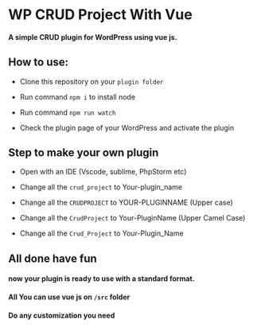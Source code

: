 # WP CRUD Project With Vue 

#### A simple CRUD plugin for WordPress using vue js.


## How to use:

* Clone this repository on your `plugin folder`

* Run command `npm i` to install node 

* Run command `npm run watch` 

* Check the plugin page of your WordPress and activate the plugin


## Step to make your own plugin

* Open with an IDE (Vscode, sublime, PhpStorm etc)

* Change all the   `crud_project` to Your-plugin_name 
* Change all the   `CRUDPROJECT`  to YOUR-PLUGINNAME    (Upper case)
* Change all the   `CrudProject`  to Your-PluginName    (Upper Camel Case)
* Change all the   `Crud_Project` to Your-Plugin_Name


## All done have fun
#### now your plugin is ready to use with a standard format.
#### All You can use vue js on `/src` folder
#### Do any customization you need
